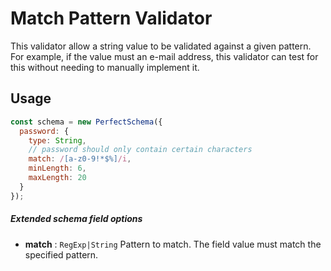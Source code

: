 # Match Pattern Validator

This validator allow a string value to be validated against a given pattern.
For example, if the value must an e-mail address, this validator can test
for this without needing to manually implement it.


## Usage

```js
const schema = new PerfectSchema({
  password: {
    type: String,
    // password should only contain certain characters
    match: /[a-z0-9!*$%]/i,
    minLength: 6,
    maxLength: 20
  }
});
```


##### Extended schema field options

* **match** : `RegExp|String`
  Pattern to match. The field value must match the specified pattern.